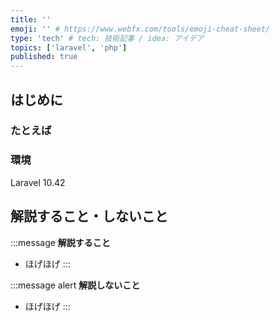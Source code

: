 ```yaml
---
title: ''
emoji: '' # https://www.webfx.com/tools/emoji-cheat-sheet/
type: 'tech' # tech: 技術記事 / idea: アイデア
topics: ['laravel', 'php']
published: true
---
```


## はじめに


### たとえば


### 環境
Laravel 10.42


## 解説すること・しないこと
:::message
**解説すること**
- ほげほげ
:::

:::message alert
**解説しないこと**
- ほげほげ
:::
